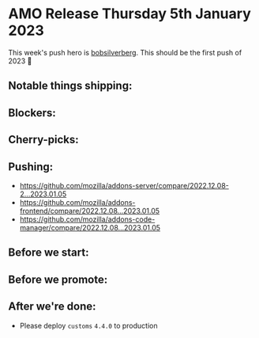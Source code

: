 # AMO Release Thursday 5th January 2023

This week's push hero is [bobsilverberg](https://github.com/bobsilverberg). This should be the first push of 2023 🎉

## Notable things shipping:

## Blockers:

## Cherry-picks:

## Pushing:

- https://github.com/mozilla/addons-server/compare/2022.12.08-2...2023.01.05
- https://github.com/mozilla/addons-frontend/compare/2022.12.08...2023.01.05
- https://github.com/mozilla/addons-code-manager/compare/2022.12.08...2023.01.05

## Before we start:

## Before we promote:

## After we're done:
- Please deploy `customs` `4.4.0` to production
